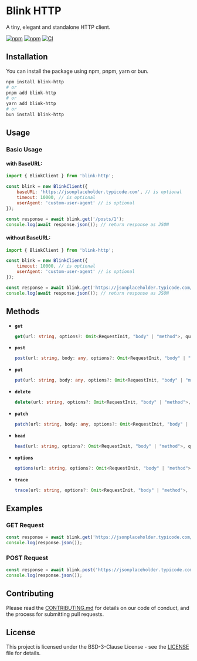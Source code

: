 # Blink HTTP

A tiny, elegant and standalone HTTP client.

[![npm](https://img.shields.io/npm/v/blink-http)](https://www.npmjs.com/package/blink-http)
[![npm](https://img.shields.io/npm/dt/blink-http)](https://www.npmjs.com/package/blink-http)
[![CI](https://github.com/binary-blazer/blink-http/actions/workflows/ci.yml/badge.svg)](https://github.com/binary-blazer/blink-http/actions/workflows/ci.yml)

## Installation

You can install the package using npm, pnpm, yarn or bun.

```sh
npm install blink-http
# or
pnpm add blink-http
# or
yarn add blink-http
# or
bun install blink-http
```

## Usage

### Basic Usage

#### with BaseURL:
```javascript
import { BlinkClient } from 'blink-http';

const blink = new BlinkClient({
    baseURL: 'https://jsonplaceholder.typicode.com', // is optional
    timeout: 10000, // is optional
    userAgent: 'custom-user-agent' // is optional
});

const response = await blink.get('/posts/1');
console.log(await response.json()); // return response as JSON
```

#### without BaseURL:
```javascript
import { BlinkClient } from 'blink-http';

const blink = new BlinkClient({
    timeout: 10000, // is optional
    userAgent: 'custom-user-agent' // is optional
});

const response = await blink.get('https://jsonplaceholder.typicode.com/posts/1');
console.log(await response.json()); // return response as JSON
```

## Methods

- **`get`**
  ```typescript
  get(url: string, options?: Omit<RequestInit, "body" | "method">, queryParams?: Record<string, string>, onProgress?: (event: ProgressEvent) => void): Promise<Response>
  ```

- **`post`**
  ```typescript
  post(url: string, body: any, options?: Omit<RequestInit, "body" | "method">, queryParams?: Record<string, string>, onProgress?: (event: ProgressEvent) => void): Promise<Response>
  ```

- **`put`**
  ```typescript
  put(url: string, body: any, options?: Omit<RequestInit, "body" | "method">, queryParams?: Record<string, string>, onProgress?: (event: ProgressEvent) => void): Promise<Response>
  ```

- **`delete`**
  ```typescript
  delete(url: string, options?: Omit<RequestInit, "body" | "method">, queryParams?: Record<string, string>, onProgress?: (event: ProgressEvent) => void): Promise<Response>
  ```

- **`patch`**
  ```typescript
  patch(url: string, body: any, options?: Omit<RequestInit, "body" | "method">, queryParams?: Record<string, string>, onProgress?: (event: ProgressEvent) => void): Promise<Response>
  ```

- **`head`**
  ```typescript
  head(url: string, options?: Omit<RequestInit, "body" | "method">, queryParams?: Record<string, string>, onProgress?: (event: ProgressEvent) => void): Promise<Response>
  ```

- **`options`**
  ```typescript
  options(url: string, options?: Omit<RequestInit, "body" | "method">, queryParams?: Record<string, string>, onProgress?: (event: ProgressEvent) => void): Promise<Response>
  ```

- **`trace`**
  ```typescript
  trace(url: string, options?: Omit<RequestInit, "body" | "method">, queryParams?: Record<string, string>, onProgress?: (event: ProgressEvent) => void): Promise<Response>
  ```

## Examples

### GET Request

```javascript
const response = await blink.get('https://jsonplaceholder.typicode.com/posts/1');
console.log(response.json());
```

### POST Request

```javascript
const response = await blink.post('https://jsonplaceholder.typicode.com/posts', { title: 'foo', body: 'bar', userId: 1 });
console.log(response.json());
```

## Contributing

Please read the [CONTRIBUTING.md](CONTRIBUTING.md) for details on our code of conduct, and the process for submitting pull requests.

## License

This project is licensed under the BSD-3-Clause License - see the [LICENSE](LICENSE) file for details.
